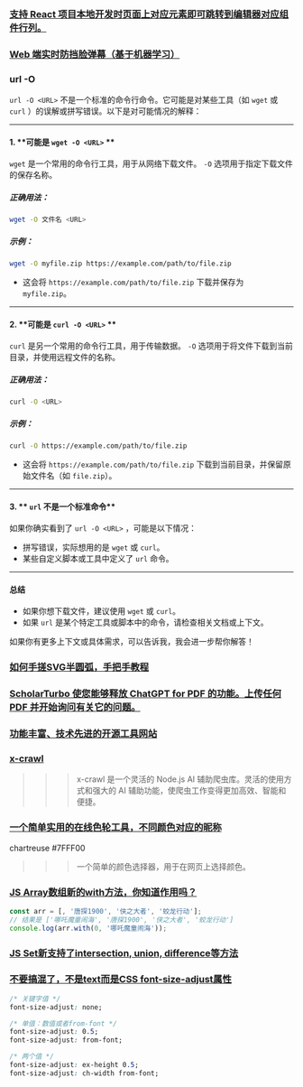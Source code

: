 ### [支持 React 项目本地开发时页面上对应元素即可跳转到编辑器对应组件行列。](https://github.com/aaamoon/react1s)

### [Web 端实时防挡脸弹幕（基于机器学习）](https://hughfenghen.github.io/posts/2023/06/21/body-mask-danmaku/)

### url -O <URL>

`url -O <URL>` 不是一个标准的命令行命令。它可能是对某些工具（如 `wget` 或 `curl` ）的误解或拼写错误。以下是对可能情况的解释：

---

#### 1. **可能是 `wget -O <URL>` **

`wget` 是一个常用的命令行工具，用于从网络下载文件。 `-O` 选项用于指定下载文件的保存名称。

##### 正确用法：

```bash
wget -O 文件名 <URL>
```

##### 示例：

```bash
wget -O myfile.zip https://example.com/path/to/file.zip
```

* 这会将 `https://example.com/path/to/file.zip` 下载并保存为 `myfile.zip`。

---

#### 2. **可能是 `curl -O <URL>` **

`curl` 是另一个常用的命令行工具，用于传输数据。 `-O` 选项用于将文件下载到当前目录，并使用远程文件的名称。

##### 正确用法：

```bash
curl -O <URL>
```

##### 示例：

```bash
curl -O https://example.com/path/to/file.zip
```

* 这会将 `https://example.com/path/to/file.zip` 下载到当前目录，并保留原始文件名（如 `file.zip`）。

---

#### 3. ** `url` 不是一个标准命令**

如果你确实看到了 `url -O <URL>` ，可能是以下情况：
* 拼写错误，实际想用的是 `wget` 或 `curl`。
* 某些自定义脚本或工具中定义了 `url` 命令。

---

#### 总结

* 如果你想下载文件，建议使用 `wget` 或 `curl`。
* 如果 `url` 是某个特定工具或脚本中的命令，请检查相关文档或上下文。

如果你有更多上下文或具体需求，可以告诉我，我会进一步帮你解答！

### [如何手搓SVG半圆弧，手把手教程](https://www.zhangxinxu.com/wordpress/2025/01/svg-arc-path-circle/)

### [ScholarTurbo 使您能够释放 ChatGPT for PDF 的功能。上传任何 PDF 并开始询问有关它的问题。](https://scholarturbo.com/)

### [功能丰富、技术先进的开源工具网站](https://damngood.tools/tools/chat-pdf)

### [x-crawl](https://coder-hxl.github.io/x-crawl/cn/guide/)

>>> x-crawl 是一个灵活的 Node.js AI 辅助爬虫库。灵活的使用方式和强大的 AI 辅助功能，使爬虫工作变得更加高效、智能和便捷。

### [一个简单实用的在线色轮工具，不同颜色对应的昵称](https://github.com/arantius/web-color-wheel)

chartreuse   #7FFF00

>>> 一个简单的颜色选择器，用于在网页上选择颜色。

### [JS Array数组新的with方法，你知道作用吗？](https://www.zhangxinxu.com/wordpress/2025/02/js-array-with/)

```js
const arr = [, '唐探1900', '侠之大者', '蛟龙行动'];
// 结果是 ['哪吒魔童闹海', '唐探1900', '侠之大者', '蛟龙行动']
console.log(arr.with(0, '哪吒魔童闹海'));
```

### [JS Set新支持了intersection, union, difference等方法](https://www.zhangxinxu.com/wordpress/2025/02/js-set-intersection-union-difference/)

### [不要搞混了，不是text而是CSS font-size-adjust属性](https://www.zhangxinxu.com/wordpress/2025/02/css-font-size-adjust/)

```css
/* 关键字值 */
font-size-adjust: none;

/* 单值：数值或者from-font */
font-size-adjust: 0.5;
font-size-adjust: from-font;

/* 两个值 */
font-size-adjust: ex-height 0.5;
font-size-adjust: ch-width from-font;
```
